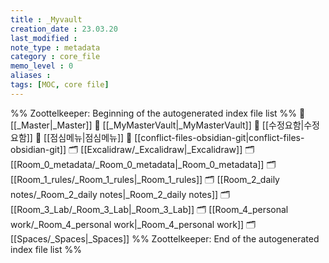```yaml
---
title : _Myvault
creation_date : 23.03.20
last_modified :
note_type : metadata
category : core_file
memo_level : 0
aliases : 
tags: [MOC, core file]
---
```

%% Zoottelkeeper: Beginning of the autogenerated index file list  %%
📄 [[_Master|_Master]]
📄 [[_MyMasterVault|_MyMasterVault]]
📄 [[수정요함|수정요함]]
📄 [[점심메뉴|점심메뉴]]
📄 [[conflict-files-obsidian-git|conflict-files-obsidian-git]]
🗂️ [[Excalidraw/_Excalidraw|_Excalidraw]]
🗂️ [[Room_0_metadata/_Room_0_metadata|_Room_0_metadata]]
🗂️ [[Room_1_rules/_Room_1_rules|_Room_1_rules]]
🗂️ [[Room_2_daily notes/_Room_2_daily notes|_Room_2_daily notes]]
🗂️ [[Room_3_Lab/_Room_3_Lab|_Room_3_Lab]]
🗂️ [[Room_4_personal work/_Room_4_personal work|_Room_4_personal work]]
🗂️ [[Spaces/_Spaces|_Spaces]]
%% Zoottelkeeper: End of the autogenerated index file list  %%
